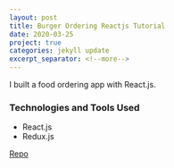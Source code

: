 ```yaml
---
layout: post
title: Burger Ordering Reactjs Tutorial
date: 2020-03-25
project: true
categories: jekyll update
excerpt_separator: <!--more-->
---
```


I built a food ordering app with React.js.

### Technologies and Tools Used
- React.js
- Redux.js

[Repo](https://github.com/kinming92/burger-app-tutorial)

